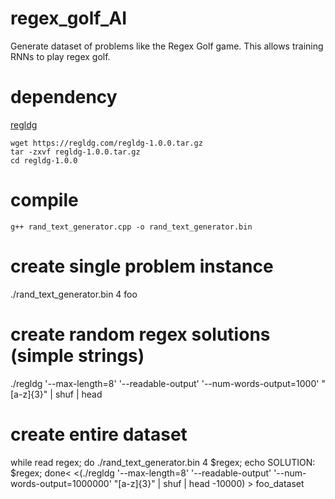 # regex_golf_AI
Generate dataset of problems like the Regex Golf game. This allows training RNNs to play regex golf.

# dependency
[regldg](https://regldg.com/)
```
wget https://regldg.com/regldg-1.0.0.tar.gz
tar -zxvf regldg-1.0.0.tar.gz
cd regldg-1.0.0
```

# compile
```
g++ rand_text_generator.cpp -o rand_text_generator.bin
```

# create single problem instance
./rand_text_generator.bin 4 foo

# create random regex solutions (simple strings)
./regldg '--max-length=8' '--readable-output' '--num-words-output=1000' "[a-z]{3}" | shuf | head

# create entire dataset
while read regex; do ./rand_text_generator.bin 4 $regex; echo SOLUTION: $regex; done< <(./regldg '--max-length=8' '--readable-output' '--num-words-output=1000000' "[a-z]{3}" | shuf | head -10000) > foo_dataset
